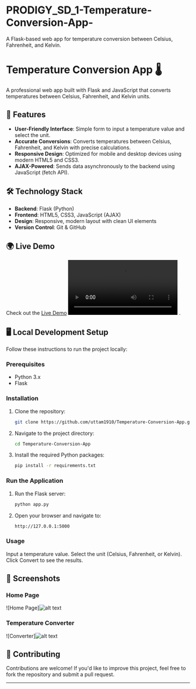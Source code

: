 # PRODIGY_SD_1-Temperature-Conversion-App-
A Flask-based web app for temperature conversion between Celsius, Fahrenheit, and Kelvin.

# Temperature Conversion App 🌡️

A professional web app built with Flask and JavaScript that converts temperatures between Celsius, Fahrenheit, and Kelvin units.

## 🚀 Features

- **User-Friendly Interface**: Simple form to input a temperature value and select the unit.
- **Accurate Conversions**: Converts temperatures between Celsius, Fahrenheit, and Kelvin with precise calculations.
- **Responsive Design**: Optimized for mobile and desktop devices using modern HTML5 and CSS3.
- **AJAX-Powered**: Sends data asynchronously to the backend using JavaScript (fetch API).

## 🛠️ Technology Stack

- **Backend**: Flask (Python)
- **Frontend**: HTML5, CSS3, JavaScript (AJAX)
- **Design**: Responsive, modern layout with clean UI elements
- **Version Control**: Git & GitHub

## 🌍 Live Demo

Check out the [Live Demo](https://your-live-demo-link.com) <video controls src="task1.mp4" title="Title"></video> .

## 🖥️ Local Development Setup

Follow these instructions to run the project locally:

### Prerequisites

- Python 3.x
- Flask

### Installation

1. Clone the repository:

   ```bash
   git clone https://github.com/uttam1910/Temperature-Conversion-App.git

2. Navigate to the project directory:

   ```bash
   cd Temperature-Conversion-App
   
3. Install the required Python packages:

   ```bash
   pip install -r requirements.txt


### Run the Application

1. Run the Flask server:
   
   ```bash
   python app.py

2. Open your browser and navigate to:

   ```bash
   http://127.0.0.1:5000


### Usage

Input a temperature value.
Select the unit (Celsius, Fahrenheit, or Kelvin).
Click Convert to see the results.


## 📸 Screenshots

### Home Page
![Home Page]![alt text](image.png)

### Temperature Converter
![Converter]![alt text](image-1.png)

## 🤝 Contributing

Contributions are welcome! If you'd like to improve this project, feel free to fork the repository and submit a pull request.

---
